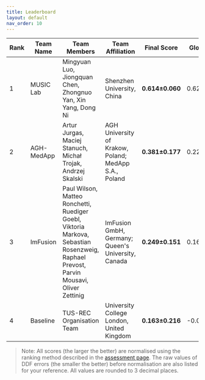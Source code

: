 ```yaml
---
title: Leaderboard
layout: default
nav_order: 10
---
```

| **Rank** | **Team Name** | **Team Members**                              | **Team Affiliation**                      | **Final Score** | **Global Score** | **Local Score** | **Pixel Score** | **Landmark Score** |     **GPE (mm)**      |     **GLE (mm)**      |     **LPE (mm)**     |     **LLE (mm)**     | **Run Time (s)** |
|----------|---------------|-----------------------------------------------|-------------------------------------------|-----------------|------------------|-----------------|-----------------|--------------------|------------------|------------------|-----------------|-----------------|------------------|
|  1   | MUSIC Lab  |                                      Mingyuan Luo, Jiongquan Chen, Zhongnuo Yan, Xin Yang, Dong Ni                                      |               Shenzhen University, China              | **0.614±0.060** | 0.622±0.104  | 0.607±0.035 | 0.633±0.056 |  0.596±0.072   | 9.894±3.269  | 8.116±3.018  | 0.142±0.017 | 0.119±0.017 | 18.889±31.595 |
|  2   | AGH-MedApp |                                       Artur Jurgas, Maciej Stanuch, Michał Trojak, Andrzej Skalski                                      | AGH University of Krakow, Poland; MedApp S.A., Poland | **0.381±0.177** | 0.228±0.337  | 0.533±0.058 | 0.437±0.143 |  0.324±0.224   | 18.873±7.233 | 17.112±7.828 | 0.167±0.025 | 0.143±0.032 |  26.874±2.195 |
|  3   |  ImFusion  | Paul Wilson, Matteo Ronchetti, Ruediger Goebl, Viktoria Markova, Sebastian Rosenzweig, Raphael Prevost, Parvin Mousavi, Oliver Zettinig |   ImFusion GmbH, Germany; Queen's University, Canada  | **0.249±0.151** | 0.169±0.286  | 0.328±0.049 | 0.003±0.109 |  0.494±0.204   | 31.054±4.394 | 10.870±7.556 | 0.326±0.036 | 0.135±0.024 |  14.644±1.307  |
|  4   |  Baseline  |                                                        TUS-REC Organisation Team                                                        |       University College London, United Kingdom       | **0.163±0.216** | -0.078±0.410 | 0.405±0.051 | 0.244±0.145 |  0.083±0.304   | 26.110±7.256 | 23.681±9.049 | 0.214±0.025 | 0.181±0.030 |  19.753±1.570 |


> Note: All scores (the larger the better) are normalised using the ranking method described in the <a href="https://github-pages.ucl.ac.uk/tus-rec-challenge/assessment.html#ranking-method" target="_blank">assessment page</a>. The raw values of DDF errors (the smaller the better) before normalisation are also listed for your reference. All values are rounded to 3 decimal places. 